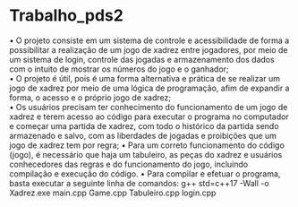 # Trabalho_pds2

• O projeto consiste em um sistema de controle e acessibilidade de forma a possibilitar a realização de um jogo de xadrez entre jogadores, por meio de um sistema de login, controle das jogadas e armazenamento dos dados com o intuito de mostrar os números do jogo e o ganhador;<br/>
• O projeto é útil, pois é uma forma alternativa e prática de se realizar um jogo de xadrez por meio de uma lógica de programação, afim de expandir a forma, o acesso e o próprio jogo de xadrez; <br/>
• Os usuários precisam ter conhecimento do funcionamento de um jogo de xadrez e terem acesso ao código para executar o programa no computador e começar uma partida de xadrez, com todo o histórico da partida sendo armazenado e salvo, com as liberdades de jogadas e proibições que um jogo de xadrez tem por regra;
• Para um correto funcionamento do código (jogo), é necessário que haja um tabuleiro, as peças do xadrez e usuários conhecedores das regras e do funcionamento do jogo, incluindo compilação e execução do código.
• Para compilar e efetuar o programa, basta executar a seguinte linha de comandos:
  g++ std=c++17 -Wall -o Xadrez.exe main.cpp Game.cpp Tabuleiro.cpp login.cpp
